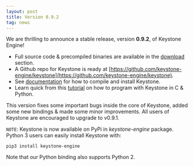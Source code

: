 ```yaml
---
layout: post
title: Version 0.9.2
tag: news
---
```


We are thrilling to announce a stable release, version **0.9.2**, of Keystone Engine!

- Full source code & precompiled binaries are available in the [download](/download/) section.
- A Github repo for Keystone is ready at [https://github.com/keystone-engine/keystone](https://github.com/keystone-engine/keystone).
- See [documentation](/docs/) for how to compile and install Keystone.
- Learn quick from this [tutorial](http://www.keystone-engine.org/docs/tutorial.html) on how to program with Keystone in C & Python.

This version fixes some important bugs inside the core of Keystone, added some new bindings & made some minor improvements. All users of Keystone are encouraged to upgrade to v0.9.1.

`NOTE`: Keystone is now available on PyPi in *keystone-engine* package. Python 3 users can easily install Keystone with:


    pip3 install keystone-engine


Note that our Python binding also supports Python 2.
